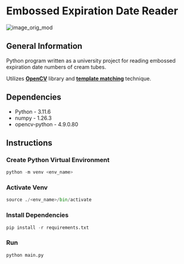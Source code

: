 # Embossed Expiration Date Reader

![image_orig_mod](https://github.com/niedobam/embossed-ed-reader/assets/127039716/2db4f35c-7ac3-4975-916e-ab94b28309e5)

## General Information
Python program written as a university project for reading embossed expiration date numbers of cream tubes.

Utilizes [**OpenCV**](https://github.com/opencv/opencv) library and [**template matching**](https://docs.opencv.org/3.4/d4/dc6/tutorial_py_template_matching.html) technique.

## Dependencies
  * Python - 3.11.6
  * numpy - 1.26.3
  * opencv-python - 4.9.0.80

## Instructions
### Create Python Virtual Environment
```python
python -m venv <env_name>
```

### Activate Venv
```python
source ./<env_name>/bin/activate
```

### Install Dependencies
```python
pip install -r requirements.txt
```

### Run
```python
python main.py
```
